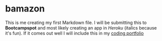 # bamazon

This is me creating my first Markdown file. I will be submitting this to **Bootcampspot** and most likely creating an app in *Heroku* (italics because it's fun). If it comes out well I will include this in my [coding portfolio](https://floating-thicket-78326.herokuapp.com/portfolio.html)